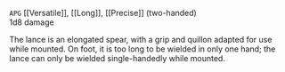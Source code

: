 `APG`
[[Versatile]], [[Long]], [[Precise]] (two-handed)<br>1d8 damage

The lance is an elongated spear, with a grip and quillon adapted for use while mounted. On foot, it is too long to be wielded in only one hand; the lance can only be wielded single-handedly while mounted.